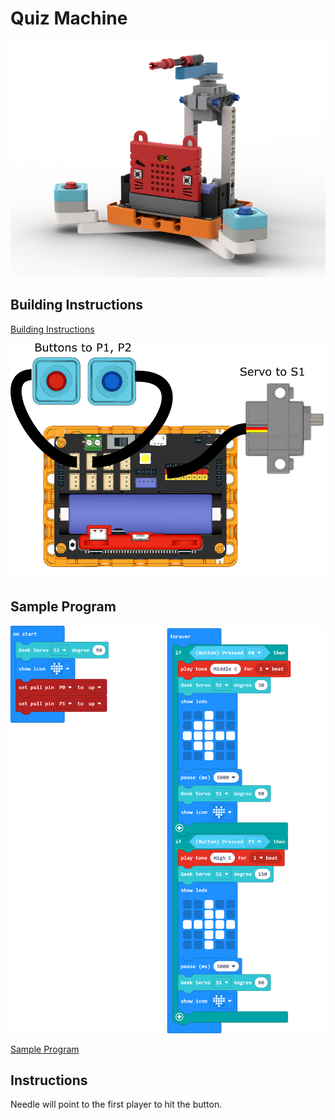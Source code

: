 # Quiz Machine

![](../images/quiz.png)

## Building Instructions

[Building Instructions](https://drive.google.com/drive/folders/1wg_edUZFrqyUONA0FJ6vFBkGArRsfnf4?usp=sharing)

![](../images/quiz_wire.png)

## Sample Program

![](../images/quiz_code.png)

[Sample Program](https://makecode.microbit.org/_3ecTTm73DLP2)

## Instructions

Needle will point to the first player to hit the button.